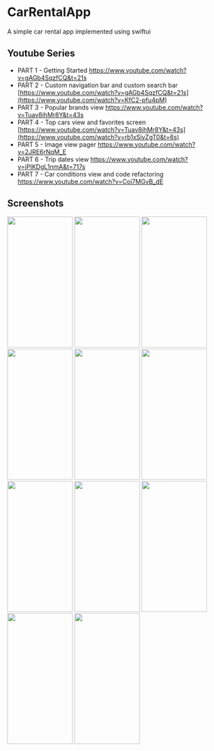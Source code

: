 # CarRentalApp
A simple car rental app implemented using swiftui
## Youtube Series
* PART 1 - Getting Started https://www.youtube.com/watch?v=gAGb4SqzfCQ&t=21s
* PART 2 - Custom navigation bar and custom search bar [https://www.youtube.com/watch?v=gAGb4SqzfCQ&t=21s](https://www.youtube.com/watch?v=KfC2-pfu4pM)
* PART 3 - Popular brands view https://www.youtube.com/watch?v=Tuav8ihMr8Y&t=43s
* PART 4 - Top cars view and favorites screen [https://www.youtube.com/watch?v=Tuav8ihMr8Y&t=43s](https://www.youtube.com/watch?v=rb1xSiyZgT0&t=6s)
* PART 5 - Image view pager https://www.youtube.com/watch?v=2JRE6rNqM_E
* PART 6 - Trip dates view https://www.youtube.com/watch?v=jPIKDgL1nmA&t=717s
* PART 7 - Car conditions view and code refactoring https://www.youtube.com/watch?v=Coi7MGvB_dE
## Screenshots
<Img width=150 height=300 src="https://github.com/omarthamri/CarRentalApp/assets/39087448/95ea3eec-64e6-4404-b61b-c80078b0d96e"> <Img width=150 height=300 src="https://github.com/omarthamri/CarRentalApp/assets/39087448/d137c96d-cde6-4189-b406-3d3e03a7bf50"> <Img width=150 height=300 src="https://github.com/omarthamri/CarRentalApp/assets/39087448/564af3e7-ebc4-4190-8a82-fdac66e04d43"> <Img width=150 height=300 src="https://github.com/omarthamri/CarRentalApp/assets/39087448/b6e5fddb-d720-4e22-9e32-b6aead1d4ba6"> <Img width=150 height=300 src="https://github.com/omarthamri/CarRentalApp/assets/39087448/14f54a4d-bce9-47da-9886-000b312e0b78"> <Img width=150 height=300 src="https://github.com/omarthamri/CarRentalApp/assets/39087448/6c65dc8a-a25a-4ae7-b4d9-ceb2860fc592"> <Img width=150 height=300 src="https://github.com/omarthamri/CarRentalApp/assets/39087448/d0f70f4b-0c42-47e1-b82d-43c2bf8ee63c"> <Img width=150 height=300 src="https://github.com/omarthamri/CarRentalApp/assets/39087448/aff386a5-0962-4376-b710-53f7948726d1"> <Img width=150 height=300 src="https://github.com/omarthamri/CarRentalApp/assets/39087448/281dc1b6-6813-4494-9949-08ed6812b5a6"> <Img width=150 height=300 src="https://github.com/omarthamri/CarRentalApp/assets/39087448/f7a9de41-07f4-476b-83f7-f44469241f3c"> <Img width=150 height=300 src="https://github.com/omarthamri/CarRentalApp/assets/39087448/e51c1664-7abb-4c85-9f38-ac385ed694ff"> 
